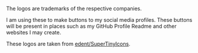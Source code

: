 The logos are trademarks of the respective companies.

I am using these to make buttons to my social media profiles.
These buttons will be present in places such as my GitHub Profile Readme and other websites I may create.

These logos are taken from [edent/SuperTinyIcons](https://github.com/edent/SuperTinyIcons/tree/master/images).
